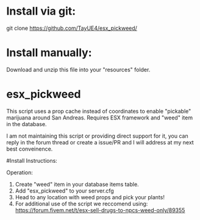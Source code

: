 # Install via git:

git clone https://github.com/TayUE4/esx_pickweed/

# Install manually:

Download and unzip this file into your "resources" folder.



# esx_pickweed
This script uses a prop cache instead of coordinates to enable "pickable" marijuana around San Andreas. Requires ESX framework and "weed" item in the database.

I am not maintaining this script or providing direct support for it, you can reply in the forum thread or create a issue/PR and I will address at my next best conveinence.

#Install Instructions:

Operation:
1. Create "weed" item in your database items table.
2. Add "esx_pickweed" to your server.cfg
3. Head to any location with weed props and pick your plants!
4. For additional use of the script we reccomend using: https://forum.fivem.net/t/esx-sell-drugs-to-npcs-weed-only/89355

